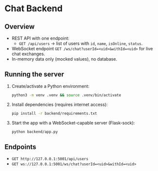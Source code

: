Chat Backend
============

Overview
--------

- REST API with one endpoint:  
  - `GET /api/users` → list of users with `id`, `name`, `isOnline`, `status`.
- WebSocket endpoint `GET /ws/chat?userId=<uid>&withId=<uid>` for live chat exchanges.
- In-memory data only (mocked values), no database.

Running the server
------------------

1. Create/activate a Python environment:
   ```bash
   python3 -m venv .venv && source .venv/bin/activate 
   ```
2. Install dependencies (requires internet access):
   ```bash
   pip install -r backend/requirements.txt
   ```
3. Start the app with a WebSocket-capable server (Flask-sock):
   ```bash
   python backend/app.py
   ```

Endpoints
---------
- `GET http://127.0.0.1:5001/api/users`
- `GET ws://127.0.0.1:5001/ws/chat?userId=<uid>&withId=<uid>`
